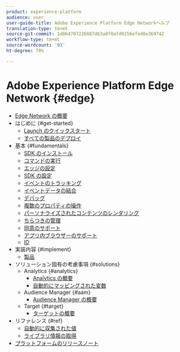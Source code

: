 ```yaml
---
product: experience-platform
audience: user
user-guide-title: Adobe Experience Platform Edge Networkヘルプ
translation-type: tm+mt
source-git-commit: 1d864707226087d63a8f0afd9156efed0e369742
workflow-type: tm+mt
source-wordcount: '91'
ht-degree: 78%

---
```



# Adobe Experience Platform Edge Network {#edge}

* [Edge Network の概要](home.md)
* はじめに {#get-started}
   * [Launch のクイックスタート](getting-started/quick-start-with-launch.md)
   * [すべての製品のデプロイ](getting-started/deploying-all-products.md)
* 基本 {#fundamentals}
   * [SDK のインストール](fundamentals/installing-the-sdk.md)
   * [コマンドの実行](fundamentals/executing-commands.md)
   * [エッジの設定](fundamentals/edge-configuration.md)
   * [SDK の設定](fundamentals/configuring-the-sdk.md)
   * [イベントのトラッキング](fundamentals/tracking-events.md)
   * [イベントデータの結合](fundamentals/merging-event-data.md)
   * [デバッグ](fundamentals/debugging.md)
   * [複数のプロパティの操作](fundamentals/interacting-with-multiple-properties.md)
   * [パーソナライズされたコンテンツのレンダリング](fundamentals/rendering-personalization-content.md)
   * [ちらつきの管理](fundamentals/managing-flicker.md)
   * [同意のサポート](fundamentals/supporting-consent.md)
   * [アプリ内ブラウザーのサポート](fundamentals/supporting-in-app-browsers.md)
   * [ID](fundamentals/identity.md)
* 実装内容 {#implement}
   * [製品](what-to-implement/commerce.md)
* ソリューション固有の考慮事項 {#solutions}
   * Analytics {#analytics}
      * [Analytics の概要](solution-specific/analytics/analytics-overview.md)
      * [自動的にマッピングされた変数](solution-specific/analytics/automatically-mapped-vars.md)
   * Audience Manager {#aam}
      * [Audience Manager の概要](solution-specific/audience-manager/audience-manager-overview.md)
   * Target {#target}
      * [ターゲットの概要](solution-specific/target/target-overview.md)
* リファレンス {#ref}
   * [自動的に収集された値](reference/automatic-information.md)
   * [ライブラリ情報の取得](reference/retrieving-library-information.md)
* [プラットフォームのリリースノート](https://www.adobe.com/go/platform-release-notes-en)
